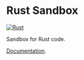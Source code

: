 # Rust Sandbox

[![Rust](https://github.com/FedericoSchonborn/rust-sandbox/actions/workflows/rust.yml/badge.svg)](https://github.com/FedericoSchonborn/sandbox/actions/workflows/rust.yml)

Sandbox for Rust code.

[Documentation](https://federicoschonborn.github.io/rust-sandbox/).
